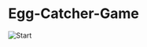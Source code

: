 ﻿# Egg-Catcher-Game
 ![Start ](https://github.com/AvisheikhKundu/Egg-Catcher-Game/assets/99108598/10b0a7aa-7873-40e9-aa9e-64556b4fb0a3)

